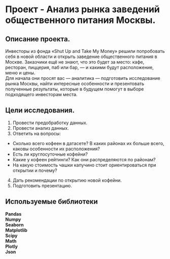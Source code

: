 # Проект - Анализ рынка заведений общественного питания Москвы.


## Описание проекта.

Инвесторы из фонда «Shut Up and Take My Money» решили попробовать себя в новой области и открыть заведение общественного питания в Москве. Заказчики ещё не знают, что это будет за место: кафе, ресторан, пиццерия, паб или бар, — и какими будут расположение, меню и цены.\
Для начала они просят вас — аналитика — подготовить исследование рынка Москвы, найти интересные особенности и презентовать полученные результаты, которые в будущем помогут в выборе подходящего инвесторам места.


## Цели исследования.

1. Провести предобработку данных.
2. Провести анализ данных.
3. Ответить на вопросы:
- Сколько всего кофеен в датасете? В каких районах их больше всего, каковы особенности их расположения?
- Есть ли круглосуточные кофейни?
- Какие у кофеен рейтинги? Как они распределяются по районам?
- На какую стоимость чашки капучино стоит ориентироваться при открытии и почему?
4. Дать рекомендации по открытию новой кофейни.
5. Подготовить презентацию.


## Используемые библиотеки
**Pandas**\
**Numpy**\
**Seaborn**\
**Matplotlib**\
**Scipy**\
**Math**\
**Plotly**\
**Json**


